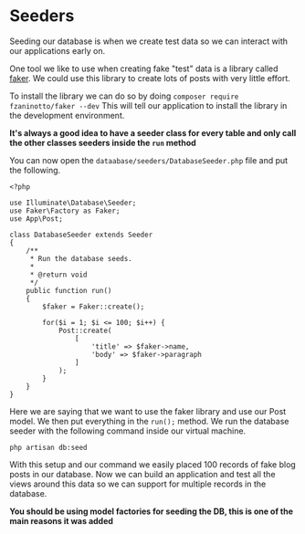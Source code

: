 # Seeders

Seeding our database is when we create test data so we can interact with our applications early on.

One tool we like to use when creating fake "test" data is a library called [faker](https://github.com/fzaninotto/Faker). We could use this library to create lots of posts with very little effort.

To install the library we can do so by doing `composer require fzaninotto/faker --dev` This will tell our application to install the library in the development environment.

**It's always a good idea to have a seeder class for every table and only call the other classes seeders inside the `run` method**

You can now open the `dataabase/seeders/DatabaseSeeder.php` file and put the following.

```
<?php

use Illuminate\Database\Seeder;
use Faker\Factory as Faker;
use App\Post;

class DatabaseSeeder extends Seeder
{
    /**
     * Run the database seeds.
     *
     * @return void
     */
    public function run()
    {
        $faker = Faker::create();

        for($i = 1; $i <= 100; $i++) {
            Post::create(
                [
                    'title' => $faker->name,
                    'body' => $faker->paragraph
                ]
            );
        }
    }
}
```
Here we are saying that we want to use the faker library and use our Post model. We then put everything in the `run();` method. We run the database seeder with the following command inside our virtual machine.

```
php artisan db:seed
```

With this setup and our command we easily placed 100 records of fake blog posts in our database. Now we can build an application and test all the views around this data so we can support for multiple records in the database.

**You should be using model factories for seeding the DB, this is one of the main reasons it was added**
